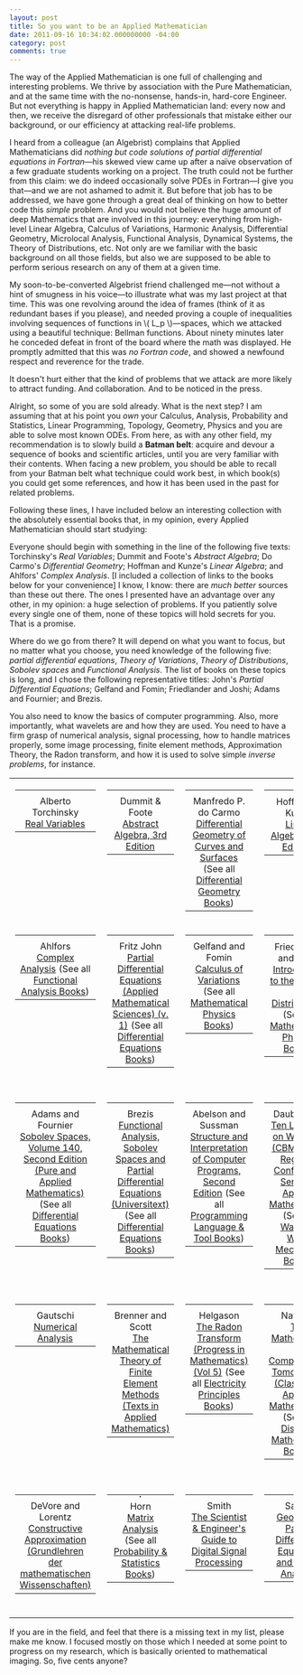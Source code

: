 ```yaml
---
layout: post
title: So you want to be an Applied Mathematician
date: 2011-09-16 10:34:02.000000000 -04:00
category: post
comments: true
---
```


The way of the Applied Mathematician is one full of challenging and interesting problems. We thrive by association with the Pure Mathematician, and at the same time with the no-nonsense, hands-in, hard-core Engineer.   But not everything is happy in Applied Mathematician land:  every now and then, we receive the disregard of other professionals that mistake either our background, or our efficiency at attacking real-life problems.

I heard from a colleague (an Algebrist) complains that Applied Mathematicians did *nothing but code solutions of partial differential equations in Fortran*—his skewed view came up after a naïve observation of a few graduate students working on a project. The truth could not be further from this claim: we do indeed occasionally solve PDEs in Fortran—I give you that—and we are not ashamed to admit it. But before that job has to be addressed, we have gone through a great deal of thinking on how to better code this *simple* problem. And you would not believe the huge amount of deep Mathematics that are involved in this journey: everything from high-level Linear Algebra, Calculus of Variations, Harmonic Analysis, Differential Geometry, Microlocal Analysis, Functional Analysis, Dynamical Systems, the Theory of Distributions, etc. Not only are we familiar with the basic background on all those fields, but also we are supposed to be able to perform serious research on any of them at a given time.

My soon-to-be-converted Algebrist friend challenged me—not without a hint of smugness in his voice—to illustrate what was my last project at that time. This was one revolving around the idea of frames (think of it as redundant bases if you please), and needed proving a couple of inequalities involving sequences of functions in <span>\\( L_p \\)</span>—spaces, which we attacked using a beautiful technique: Bellman functions. About ninety minutes later he conceded defeat in front of the board where the math was displayed. He promptly admitted that this was *no Fortran code*, and showed a newfound respect and reverence for the trade.

It doesn't hurt either that the kind of problems that we attack are more likely to attract funding. And collaboration. And to be noticed in the press.

Alright, so some of you are sold already. What is the next step? I am assuming that at his point you *own* your Calculus, Analysis, Probability and Statistics, Linear Programming, Topology, Geometry, Physics and you are able to solve most known ODEs. From here, as with any other field, my recommendation is to slowly build a **Batman belt**: acquire and devour a sequence of books and scientific articles, until you are very familiar with their contents. When facing a new problem, you should be able to recall from your Batman belt what technique could work best, in which book(s) you could get some references, and how it has been used in the past for related problems.

Following these lines, I have included below an interesting collection with the absolutely essential books that, in my opinion, every Applied Mathematician should start studying:

Everyone should begin with something in the line of the following five texts: Torchinsky's *Real Variables*; Dummit and Foote's *Abstract Algebra*; Do Carmo's *Differential Geometry*; Hoffman and Kunze's *Linear Algebra*; and Ahlfors' *Complex Analysis*.  [I included a collection of links to the books below for your convenience]  I know, I know: there are *much better* sources than these out there.  The ones I presented have an advantage over any other, in my opinion: a huge selection of problems.  If you patiently solve every single one of them, none of these topics will hold secrets for you.  That is a promise.

Where do we go from there? It will depend on what you want to focus, but no matter what you choose, you need knowledge of the following five: *partial differential equations*, *Theory of Variations*, *Theory of Distributions*, *Sobolev spaces* and *Functional Analysis*. The list of books on these topics is long, and I chose the following representative titles: John's *Partial Differential Equations*; Gelfand and Fomin; Friedlander and Joshi; Adams and Fournier; and Brezis.

You also need to know the basics of computer programming. Also, more importantly, what wavelets are and how they are used. You need to have a firm grasp of numerical analysis, signal processing, how to handle matrices properly, some image processing, finite element methods, Approximation Theory, the Radon transform, and how it is used to solve simple *inverse problems*,  for instance.

<table style="border:0;width:100%;">
<tbody>
<tr>
<td style="border:0 solid black;text-align:center;vertical-align:top;width:20%;">
<table style="border:0 solid black;width:100%;padding:2px;">
<tbody>
<tr>
<td style="border:0;width:100%;text-align:center;vertical-align:middle;"><a href="http://www.amazon.com/gp/product/0201483270/ref=as_li_tf_il?ie=UTF8&amp;tag=blancosilva-20&amp;linkCode=as2&amp;camp=217145&amp;creative=399373&amp;creativeASIN=0201483270"><img src="assets/q?_encoding=UTF8&amp;Format=_SL160_&amp;ASIN=0201483270&amp;MarketPlace=US&amp;ID=AsinImage&amp;WS=1&amp;tag=blancosilva-20&amp;ServiceVersion=20070822" alt="" border="0" /></a><img style="border:none!important;margin:0!important;" src="assets/ir?t=blancosilva-20&amp;l=as2&amp;o=1&amp;a=0201483270&amp;camp=217145&amp;creative=399373" alt="" width="1" height="1" border="0" /></td>
</tr>
<tr>
<td style="border:0;width:100%;text-align:center;vertical-align:middle;">Alberto Torchinsky<br />
<a href="http://www.amazon.com/gp/product/0201483270/ref=as_li_tf_tl?ie=UTF8&amp;tag=blancosilva-20&amp;linkCode=as2&amp;camp=217145&amp;creative=399373&amp;creativeASIN=0201483270">Real Variables</a><img style="border:none!important;margin:0!important;" src="assets/ir?t=blancosilva-20&amp;l=as2&amp;o=1&amp;a=0201483270&amp;camp=217145&amp;creative=399373" alt="" width="1" height="1" border="0" /></td>
</tr>
</tbody>
</table>
</td>
<td style="border:0 solid black;text-align:center;vertical-align:top;width:20%;">
<table style="border:0 solid black;width:100%;padding:2px;">
<tbody>
<tr>
<td style="border:0;width:100%;text-align:center;vertical-align:middle;"><a href="http://www.amazon.com/gp/product/0471433349/ref=as_li_tf_il?ie=UTF8&amp;tag=blancosilva-20&amp;linkCode=as2&amp;camp=217145&amp;creative=399373&amp;creativeASIN=0471433349"><img src="assets/q?_encoding=UTF8&amp;Format=_SL160_&amp;ASIN=0471433349&amp;MarketPlace=US&amp;ID=AsinImage&amp;WS=1&amp;tag=blancosilva-20&amp;ServiceVersion=20070822" alt="" border="0" /></a><img style="border:none!important;margin:0!important;" src="assets/ir?t=blancosilva-20&amp;l=as2&amp;o=1&amp;a=0471433349&amp;camp=217145&amp;creative=399373" alt="" width="1" height="1" border="0" /></td>
</tr>
<tr>
<td style="border:0;width:100%;text-align:center;vertical-align:middle;">Dummit &amp; Foote<br />
<a href="http://www.amazon.com/gp/product/0471433349/ref=as_li_tf_tl?ie=UTF8&amp;tag=blancosilva-20&amp;linkCode=as2&amp;camp=217145&amp;creative=399373&amp;creativeASIN=0471433349">Abstract Algebra, 3rd Edition</a><img style="border:none!important;margin:0!important;" src="assets/ir?t=blancosilva-20&amp;l=as2&amp;o=1&amp;a=0471433349&amp;camp=217145&amp;creative=399373" alt="" width="1" height="1" border="0" /></td>
</tr>
</tbody>
</table>
</td>
<td style="border:0 solid black;text-align:center;vertical-align:top;width:20%;">
<table style="border:0 solid black;width:100%;padding:2px;">
<tbody>
<tr>
<td style="border:0;width:100%;text-align:center;vertical-align:middle;"><a href="http://www.amazon.com/gp/product/0132125897/ref=as_li_tf_il?ie=UTF8&amp;tag=blancosilva-20&amp;linkCode=as2&amp;camp=217145&amp;creative=399377&amp;creativeASIN=0132125897"><img src="assets/q?_encoding=UTF8&amp;Format=_SL160_&amp;ASIN=0132125897&amp;MarketPlace=US&amp;ID=AsinImage&amp;WS=1&amp;tag=blancosilva-20&amp;ServiceVersion=20070822" alt="" border="0" /></a><img style="border:none!important;margin:0!important;" src="assets/ir?t=blancosilva-20&amp;l=as2&amp;o=1&amp;a=0132125897&amp;camp=217145&amp;creative=399377" alt="" width="1" height="1" border="0" /></td>
</tr>
<tr>
<td style="border:0;width:100%;text-align:center;vertical-align:middle;">Manfredo P. do Carmo<br />
<a href="http://www.amazon.com/gp/product/0132125897/ref=as_li_tf_tl?ie=UTF8&amp;tag=blancosilva-20&amp;linkCode=as2&amp;camp=217145&amp;creative=399377&amp;creativeASIN=0132125897">Differential Geometry of Curves and Surfaces</a><img style="border:none!important;margin:0!important;" src="assets/ir?t=blancosilva-20&amp;l=as2&amp;o=1&amp;a=0132125897&amp;camp=217145&amp;creative=399377" alt="" width="1" height="1" border="0" /> (See all <a href="http://www.amazon.com/Differential-Geometry-Topology-Mathematics-Books/b/ref=as_li_tf_tl?ie=UTF8&amp;tag=blancosilva-20&amp;linkCode=as2&amp;camp=217145&amp;creative=399385&amp;creativeASIN=0132125897&amp;ie=UTF8&amp;node=13932">Differential Geometry Books</a>)<img style="border:none!important;margin:0!important;" src="assets/ir?t=blancosilva-20&amp;l=as2&amp;o=1&amp;a=0132125897&amp;camp=217145&amp;creative=399385" alt="" width="1" height="1" border="0" /></td>
</tr>
</tbody>
</table>
</td>
<td style="border:0 solid black;text-align:center;vertical-align:top;width:20%;">
<table style="border:0 solid black;width:100%;padding:2px;">
<tbody>
<tr>
<td style="border:0;width:100%;text-align:center;vertical-align:middle;"><a href="http://www.amazon.com/gp/product/0135367972/ref=as_li_tf_il?ie=UTF8&amp;tag=blancosilva-20&amp;linkCode=as2&amp;camp=217145&amp;creative=399373&amp;creativeASIN=0135367972"><img src="assets/q?_encoding=UTF8&amp;Format=_SL160_&amp;ASIN=0135367972&amp;MarketPlace=US&amp;ID=AsinImage&amp;WS=1&amp;tag=blancosilva-20&amp;ServiceVersion=20070822" alt="" border="1" style="border:1px solid black;" /></a><img style="border:none!important;margin:0!important;" src="assets/ir?t=blancosilva-20&amp;l=as2&amp;o=1&amp;a=0135367972&amp;camp=217145&amp;creative=399373" alt="" width="1" height="1" border="0" /></td>
</tr>
<tr>
<td style="border:0;width:100%;text-align:center;vertical-align:middle;">Hoffman &amp; Kunze<br /><a href="http://www.amazon.com/gp/product/0135367972/ref=as_li_tf_tl?ie=UTF8&amp;tag=blancosilva-20&amp;linkCode=as2&amp;camp=217145&amp;creative=399373&amp;creativeASIN=0135367972">Linear Algebra (2nd Edition)</a><img style="border:none!important;margin:0!important;" src="assets/ir?t=blancosilva-20&amp;l=as2&amp;o=1&amp;a=0135367972&amp;camp=217145&amp;creative=399373" alt="" width="1" height="1" border="0" /></td>
</tr>
</tbody>
</table>
</td>
</tr>
<tr>
<td style="border:0 solid black;text-align:center;vertical-align:top;width:20%;">
<table style="border:0 solid black;width:100%;padding:2px;">
<tbody>
<tr>
<td style="border:0;width:100%;text-align:center;vertical-align:middle;"><a href="http://www.amazon.com/gp/product/0070006571/ref=as_li_tf_il?ie=UTF8&amp;tag=blancosilva-20&amp;linkCode=as2&amp;camp=217145&amp;creative=399377&amp;creativeASIN=0070006571"><img src="assets/q?_encoding=UTF8&amp;Format=_SL160_&amp;ASIN=0070006571&amp;MarketPlace=US&amp;ID=AsinImage&amp;WS=1&amp;tag=blancosilva-20&amp;ServiceVersion=20070822" alt="" border="0" /></a><img style="border:none!important;margin:0!important;" src="assets/ir?t=blancosilva-20&amp;l=as2&amp;o=1&amp;a=0070006571&amp;camp=217145&amp;creative=399377" alt="" width="1" height="1" border="0" /></td>
</tr>
<tr>
<td style="border:0;width:100%;text-align:center;vertical-align:middle;">Ahlfors<br />
<a href="http://www.amazon.com/gp/product/0070006571/ref=as_li_tf_tl?ie=UTF8&amp;tag=blancosilva-20&amp;linkCode=as2&amp;camp=217145&amp;creative=399377&amp;creativeASIN=0070006571">Complex Analysis</a><img style="border:none!important;margin:0!important;" src="assets/ir?t=blancosilva-20&amp;l=as2&amp;o=1&amp;a=0070006571&amp;camp=217145&amp;creative=399377" alt="" width="1" height="1" border="0" /> (See all <a href="http://www.amazon.com/b/ref=as_li_tf_tl?ie=UTF8&amp;tag=blancosilva-20&amp;linkCode=as2&amp;camp=217145&amp;creative=399385&amp;creativeASIN=0070006571&amp;ie=UTF8&amp;node=13920">Functional Analysis Books</a>)<img style="border:none!important;margin:0!important;" src="assets/ir?t=blancosilva-20&amp;l=as2&amp;o=1&amp;a=0070006571&amp;camp=217145&amp;creative=399385" alt="" width="1" height="1" border="0" /></td>
</tr>
</tbody>
</table>
</td>
<td style="border:0 solid black;text-align:center;vertical-align:top;width:20%;">
<table style="border:0 solid black;width:100%;padding:2px;">
<tbody>
<tr>
<td style="border:0;width:100%;text-align:center;vertical-align:middle;"><a href="http://www.amazon.com/gp/product/0387906096/ref=as_li_tf_il?ie=UTF8&amp;tag=blancosilva-20&amp;linkCode=as2&amp;camp=217145&amp;creative=399377&amp;creativeASIN=0387906096"><img src="assets/q?_encoding=UTF8&amp;Format=_SL160_&amp;ASIN=0387906096&amp;MarketPlace=US&amp;ID=AsinImage&amp;WS=1&amp;tag=blancosilva-20&amp;ServiceVersion=20070822" alt="" border="0" /></a><img style="border:none!important;margin:0!important;" src="assets/ir?t=blancosilva-20&amp;l=as2&amp;o=1&amp;a=0387906096&amp;camp=217145&amp;creative=399377" alt="" width="1" height="1" border="0" /></td>
</tr>
<tr>
<td style="border:0;width:100%;text-align:center;vertical-align:middle;">Fritz John<br />
<a href="http://www.amazon.com/gp/product/0387906096/ref=as_li_tf_tl?ie=UTF8&amp;tag=blancosilva-20&amp;linkCode=as2&amp;camp=217145&amp;creative=399377&amp;creativeASIN=0387906096">Partial Differential Equations (Applied Mathematical Sciences) (v. 1)</a><img style="border:none!important;margin:0!important;" src="assets/ir?t=blancosilva-20&amp;l=as2&amp;o=1&amp;a=0387906096&amp;camp=217145&amp;creative=399377" alt="" width="1" height="1" border="0" /> (See all <a href="http://www.amazon.com/Differential-Equations-Applied-Mathematics-Books/b/ref=as_li_tf_tl?ie=UTF8&amp;tag=blancosilva-20&amp;linkCode=as2&amp;camp=217145&amp;creative=399385&amp;creativeASIN=0387906096&amp;ie=UTF8&amp;node=13911">Differential Equations Books</a>)<img style="border:none!important;margin:0!important;" src="assets/ir?t=blancosilva-20&amp;l=as2&amp;o=1&amp;a=0387906096&amp;camp=217145&amp;creative=399385" alt="" width="1" height="1" border="0" /></td>
</tr>
</tbody>
</table>
&nbsp;</td>
<td style="border:0 solid black;text-align:center;vertical-align:top;width:20%;">
<table style="border:0 solid black;width:100%;padding:2px;">
<tbody>
<tr>
<td style="border:0;width:100%;text-align:center;vertical-align:middle;"><a href="http://www.amazon.com/gp/product/0486414485/ref=as_li_tf_il?ie=UTF8&amp;tag=blancosilva-20&amp;linkCode=as2&amp;camp=217145&amp;creative=399377&amp;creativeASIN=0486414485"><img src="assets/q?_encoding=UTF8&amp;Format=_SL160_&amp;ASIN=0486414485&amp;MarketPlace=US&amp;ID=AsinImage&amp;WS=1&amp;tag=blancosilva-20&amp;ServiceVersion=20070822" alt="" border="0" /></a><img style="border:none!important;margin:0!important;" src="assets/ir?t=blancosilva-20&amp;l=as2&amp;o=1&amp;a=0486414485&amp;camp=217145&amp;creative=399377" alt="" width="1" height="1" border="0" /></td>
</tr>
<tr>
<td style="border:0;width:100%;text-align:center;vertical-align:middle;">Gelfand and Fomin<br />
<a href="http://www.amazon.com/gp/product/0486414485/ref=as_li_tf_tl?ie=UTF8&amp;tag=blancosilva-20&amp;linkCode=as2&amp;camp=217145&amp;creative=399377&amp;creativeASIN=0486414485">Calculus of Variations</a><img style="border:none!important;margin:0!important;" src="assets/ir?t=blancosilva-20&amp;l=as2&amp;o=1&amp;a=0486414485&amp;camp=217145&amp;creative=399377" alt="" width="1" height="1" border="0" /> (See all <a href="http://www.amazon.com/Mathematical-Physics-Science-Books/b/ref=as_li_tf_tl?ie=UTF8&amp;tag=blancosilva-20&amp;linkCode=as2&amp;camp=217145&amp;creative=399385&amp;creativeASIN=0486414485&amp;ie=UTF8&amp;node=14567">Mathematical Physics Books</a>)<img style="border:none!important;margin:0!important;" src="assets/ir?t=blancosilva-20&amp;l=as2&amp;o=1&amp;a=0486414485&amp;camp=217145&amp;creative=399385" alt="" width="1" height="1" border="0" /></td>
</tr>
</tbody>
</table>
&nbsp;</td>
<td style="border:0 solid black;text-align:center;vertical-align:top;width:20%;">
<table style="border:0 solid black;width:100%;padding:2px;">
<tbody>
<tr>
<td style="border:0;width:100%;text-align:center;vertical-align:middle;"><a href="http://www.amazon.com/gp/product/0521649714/ref=as_li_tf_il?ie=UTF8&amp;tag=blancosilva-20&amp;linkCode=as2&amp;camp=217145&amp;creative=399377&amp;creativeASIN=0521649714"><img src="assets/q?_encoding=UTF8&amp;Format=_SL160_&amp;ASIN=0521649714&amp;MarketPlace=US&amp;ID=AsinImage&amp;WS=1&amp;tag=blancosilva-20&amp;ServiceVersion=20070822" alt="" border="1" style="border:1px solid black;" /></a><img style="border:none!important;margin:0!important;" src="assets/ir?t=blancosilva-20&amp;l=as2&amp;o=1&amp;a=0521649714&amp;camp=217145&amp;creative=399377" alt="" width="1" height="1" border="0" /></td>
</tr>
<tr>
<td style="border:0;width:100%;text-align:center;vertical-align:middle;">Friedlander and Joshi<br />
<a href="http://www.amazon.com/gp/product/0521649714/ref=as_li_tf_tl?ie=UTF8&amp;tag=blancosilva-20&amp;linkCode=as2&amp;camp=217145&amp;creative=399377&amp;creativeASIN=0521649714">Introduction to the Theory of Distributions</a><img style="border:none!important;margin:0!important;" src="assets/ir?t=blancosilva-20&amp;l=as2&amp;o=1&amp;a=0521649714&amp;camp=217145&amp;creative=399377" alt="" width="1" height="1" border="0" /> (See all <a href="http://www.amazon.com/Mathematical-Physics-Science-Books/b/ref=as_li_tf_tl?ie=UTF8&amp;tag=blancosilva-20&amp;linkCode=as2&amp;camp=217145&amp;creative=399385&amp;creativeASIN=0521649714&amp;ie=UTF8&amp;node=14567">Mathematical Physics Books</a>)<img style="border:none!important;margin:0!important;" src="assets/ir?t=blancosilva-20&amp;l=as2&amp;o=1&amp;a=0521649714&amp;camp=217145&amp;creative=399385" alt="" width="1" height="1" border="0" /></td>
</tr>
</tbody>
</table>
&nbsp;</td>
</tr>
<tr>
<td style="border:0 solid black;text-align:center;vertical-align:top;width:20%;">
<table style="border:0 solid black;width:100%;padding:2px;">
<tbody>
<tr>
<td style="border:0;width:100%;text-align:center;vertical-align:middle;"><a href="http://www.amazon.com/gp/product/0120441438/ref=as_li_tf_il?ie=UTF8&amp;tag=blancosilva-20&amp;linkCode=as2&amp;camp=217145&amp;creative=399377&amp;creativeASIN=0120441438"><img src="assets/q?_encoding=UTF8&amp;Format=_SL160_&amp;ASIN=0120441438&amp;MarketPlace=US&amp;ID=AsinImage&amp;WS=1&amp;tag=blancosilva-20&amp;ServiceVersion=20070822" alt="" border="0" /></a><img style="border:none!important;margin:0!important;" src="assets/ir?t=blancosilva-20&amp;l=as2&amp;o=1&amp;a=0120441438&amp;camp=217145&amp;creative=399377" alt="" width="1" height="1" border="0" /></td>
</tr>
<tr>
<td style="border:0;width:100%;text-align:center;vertical-align:middle;">Adams and Fournier<br />
<a href="http://www.amazon.com/gp/product/0120441438/ref=as_li_tf_tl?ie=UTF8&amp;tag=blancosilva-20&amp;linkCode=as2&amp;camp=217145&amp;creative=399377&amp;creativeASIN=0120441438">Sobolev Spaces, Volume 140, Second Edition (Pure and Applied Mathematics)</a><img style="border:none!important;margin:0!important;" src="assets/ir?t=blancosilva-20&amp;l=as2&amp;o=1&amp;a=0120441438&amp;camp=217145&amp;creative=399377" alt="" width="1" height="1" border="0" /> (See all <a href="http://www.amazon.com/Differential-Equations-Applied-Mathematics-Books/b/ref=as_li_tf_tl?ie=UTF8&amp;tag=blancosilva-20&amp;linkCode=as2&amp;camp=217145&amp;creative=399385&amp;creativeASIN=0120441438&amp;ie=UTF8&amp;node=13911">Differential Equations Books</a>)<img style="border:none!important;margin:0!important;" src="assets/ir?t=blancosilva-20&amp;l=as2&amp;o=1&amp;a=0120441438&amp;camp=217145&amp;creative=399385" alt="" width="1" height="1" border="0" /></td>
</tr>
</tbody>
</table>
&nbsp;</td>
<td style="border:0 solid black;text-align:center;vertical-align:top;width:20%;">
<table style="border:0 solid black;width:100%;padding:2px;">
<tbody>
<tr>
<td style="border:0;width:100%;text-align:center;vertical-align:middle;"><a href="http://www.amazon.com/gp/product/0387709134/ref=as_li_tf_il?ie=UTF8&amp;tag=blancosilva-20&amp;linkCode=as2&amp;camp=217145&amp;creative=399377&amp;creativeASIN=0387709134"><img src="assets/q?_encoding=UTF8&amp;Format=_SL160_&amp;ASIN=0387709134&amp;MarketPlace=US&amp;ID=AsinImage&amp;WS=1&amp;tag=blancosilva-20&amp;ServiceVersion=20070822" alt="" border="0" /></a><img style="border:none!important;margin:0!important;" src="assets/ir?t=blancosilva-20&amp;l=as2&amp;o=1&amp;a=0387709134&amp;camp=217145&amp;creative=399377" alt="" width="1" height="1" border="0" /></td>
</tr>
<tr>
<td style="border:0;width:100%;text-align:center;vertical-align:middle;">Brezis<br />
<a href="http://www.amazon.com/gp/product/0387709134/ref=as_li_tf_tl?ie=UTF8&amp;tag=blancosilva-20&amp;linkCode=as2&amp;camp=217145&amp;creative=399377&amp;creativeASIN=0387709134">Functional Analysis, Sobolev Spaces and Partial Differential Equations (Universitext)</a><img style="border:none!important;margin:0!important;" src="assets/ir?t=blancosilva-20&amp;l=as2&amp;o=1&amp;a=0387709134&amp;camp=217145&amp;creative=399377" alt="" width="1" height="1" border="0" /> (See all <a href="http://www.amazon.com/Differential-Equations-Applied-Mathematics-Books/b/ref=as_li_tf_tl?ie=UTF8&amp;tag=blancosilva-20&amp;linkCode=as2&amp;camp=217145&amp;creative=399385&amp;creativeASIN=0387709134&amp;ie=UTF8&amp;node=13911">Differential Equations Books</a>)<img style="border:none!important;margin:0!important;" src="assets/ir?t=blancosilva-20&amp;l=as2&amp;o=1&amp;a=0387709134&amp;camp=217145&amp;creative=399385" alt="" width="1" height="1" border="0" /></td>
</tr>
</tbody>
</table>
&nbsp;</td>
<td style="border:0 solid black;text-align:center;vertical-align:top;width:20%;">
<table style="border:0 solid black;width:100%;padding:2px;">
<tbody>
<tr>
<td style="border:0;width:100%;text-align:center;vertical-align:middle;"><a href="http://www.amazon.com/gp/product/0070004846/ref=as_li_tf_il?ie=UTF8&amp;tag=blancosilva-20&amp;linkCode=as2&amp;camp=217145&amp;creative=399377&amp;creativeASIN=0070004846"><img src="assets/q?_encoding=UTF8&amp;Format=_SL160_&amp;ASIN=0070004846&amp;MarketPlace=US&amp;ID=AsinImage&amp;WS=1&amp;tag=blancosilva-20&amp;ServiceVersion=20070822" alt="" border="0" /></a><img style="border:none!important;margin:0!important;" src="assets/ir?t=blancosilva-20&amp;l=as2&amp;o=1&amp;a=0070004846&amp;camp=217145&amp;creative=399377" alt="" width="1" height="1" border="0" /></td>
</tr>
<tr>
<td style="border:0;width:100%;text-align:center;vertical-align:middle;">Abelson and Sussman<br />
<a href="http://www.amazon.com/gp/product/0070004846/ref=as_li_tf_tl?ie=UTF8&amp;tag=blancosilva-20&amp;linkCode=as2&amp;camp=217145&amp;creative=399377&amp;creativeASIN=0070004846">Structure and Interpretation of Computer Programs, Second Edition</a><img style="border:none!important;margin:0!important;" src="assets/ir?t=blancosilva-20&amp;l=as2&amp;o=1&amp;a=0070004846&amp;camp=217145&amp;creative=399377" alt="" width="1" height="1" border="0" /> (See all <a href="http://www.amazon.com/General-Languages-Tools-Programming-Books/b/ref=as_li_tf_tl?ie=UTF8&amp;tag=blancosilva-20&amp;linkCode=as2&amp;camp=217145&amp;creative=399385&amp;creativeASIN=0070004846&amp;ie=UTF8&amp;node=16233481">Programming Language &amp; Tool Books</a>)<img style="border:none!important;margin:0!important;" src="assets/ir?t=blancosilva-20&amp;l=as2&amp;o=1&amp;a=0070004846&amp;camp=217145&amp;creative=399385" alt="" width="1" height="1" border="0" /></td>
</tr>
</tbody>
</table>
&nbsp;</td>
<td style="border:0 solid black;text-align:center;vertical-align:top;width:20%;">
<table style="border:0 solid black;width:100%;padding:2px;">
<tbody>
<tr>
<td style="border:0;width:100%;text-align:center;vertical-align:middle;"><a href="http://www.amazon.com/gp/product/0898712742/ref=as_li_tf_il?ie=UTF8&amp;tag=blancosilva-20&amp;linkCode=as2&amp;camp=217145&amp;creative=399377&amp;creativeASIN=0898712742"><img src="assets/q?_encoding=UTF8&amp;Format=_SL160_&amp;ASIN=0898712742&amp;MarketPlace=US&amp;ID=AsinImage&amp;WS=1&amp;tag=blancosilva-20&amp;ServiceVersion=20070822" alt="" border="0" /></a><img style="border:none!important;margin:0!important;" src="assets/ir?t=blancosilva-20&amp;l=as2&amp;o=1&amp;a=0898712742&amp;camp=217145&amp;creative=399377" alt="" width="1" height="1" border="0" /></td>
</tr>
<tr>
<td style="border:0;width:100%;text-align:center;vertical-align:middle;">Daubechies<br />
<a href="http://www.amazon.com/gp/product/0898712742/ref=as_li_tf_tl?ie=UTF8&amp;tag=blancosilva-20&amp;linkCode=as2&amp;camp=217145&amp;creative=399377&amp;creativeASIN=0898712742">Ten Lectures on Wavelets (CBMS-NSF Regional Conference Series in Applied Mathematics)</a><img style="border:none!important;margin:0!important;" src="assets/ir?t=blancosilva-20&amp;l=as2&amp;o=1&amp;a=0898712742&amp;camp=217145&amp;creative=399377" alt="" width="1" height="1" border="0" /> (See all <a href="http://www.amazon.com/b/ref=as_li_tf_tl?ie=UTF8&amp;tag=blancosilva-20&amp;linkCode=as2&amp;camp=217145&amp;creative=399385&amp;creativeASIN=0898712742&amp;ie=UTF8&amp;node=14601">Waves &amp; Wave Mechanics Books</a>)<img style="border:none!important;margin:0!important;" src="assets/ir?t=blancosilva-20&amp;l=as2&amp;o=1&amp;a=0898712742&amp;camp=217145&amp;creative=399385" alt="" width="1" height="1" border="0" /></td>
</tr>
</tbody>
</table>
&nbsp;</td>
</tr>
<tr>
<td style="border:0 solid black;text-align:center;vertical-align:top;width:20%;">
<table style="border:0 solid black;width:100%;padding:2px;">
<tbody>
<tr>
<td style="border:0;width:100%;text-align:center;vertical-align:middle;"><a href="http://www.amazon.com/gp/product/0817638954/ref=as_li_tf_il?ie=UTF8&amp;tag=blancosilva-20&amp;linkCode=as2&amp;camp=217145&amp;creative=399373&amp;creativeASIN=0817638954"><img src="assets/q?_encoding=UTF8&amp;Format=_SL160_&amp;ASIN=0817638954&amp;MarketPlace=US&amp;ID=AsinImage&amp;WS=1&amp;tag=blancosilva-20&amp;ServiceVersion=20070822" alt="" border="0" /></a><img style="border:none!important;margin:0!important;" src="assets/ir?t=blancosilva-20&amp;l=as2&amp;o=1&amp;a=0817638954&amp;camp=217145&amp;creative=399373" alt="" width="1" height="1" border="0" /></td>
</tr>
<tr>
<td style="border:0;width:100%;text-align:center;vertical-align:middle;">Gautschi<br />
<a href="http://www.amazon.com/gp/product/0817638954/ref=as_li_tf_tl?ie=UTF8&amp;tag=blancosilva-20&amp;linkCode=as2&amp;camp=217145&amp;creative=399373&amp;creativeASIN=0817638954">Numerical Analysis</a><img style="border:none!important;margin:0!important;" src="assets/ir?t=blancosilva-20&amp;l=as2&amp;o=1&amp;a=0817638954&amp;camp=217145&amp;creative=399373" alt="" width="1" height="1" border="0" /></td>
</tr>
</tbody>
</table>
&nbsp;</td>
<td style="border:0 solid black;text-align:center;vertical-align:top;width:20%;">
<table style="border:0 solid black;width:100%;padding:2px;">
<tbody>
<tr>
<td style="border:0;width:100%;text-align:center;vertical-align:middle;"><a href="http://www.amazon.com/gp/product/1441926119/ref=as_li_tf_il?ie=UTF8&amp;tag=blancosilva-20&amp;linkCode=as2&amp;camp=217145&amp;creative=399373&amp;creativeASIN=1441926119"><img src="assets/q?_encoding=UTF8&amp;Format=_SL160_&amp;ASIN=1441926119&amp;MarketPlace=US&amp;ID=AsinImage&amp;WS=1&amp;tag=blancosilva-20&amp;ServiceVersion=20070822" alt="" border="0" /></a><img style="border:none!important;margin:0!important;" src="assets/ir?t=blancosilva-20&amp;l=as2&amp;o=1&amp;a=1441926119&amp;camp=217145&amp;creative=399373" alt="" width="1" height="1" border="0" /></td>
</tr>
<tr>
<td style="border:0;width:100%;text-align:center;vertical-align:middle;">Brenner and Scott<br />
<a href="http://www.amazon.com/gp/product/1441926119/ref=as_li_tf_tl?ie=UTF8&amp;tag=blancosilva-20&amp;linkCode=as2&amp;camp=217145&amp;creative=399373&amp;creativeASIN=1441926119">The Mathematical Theory of Finite Element Methods (Texts in Applied Mathematics)</a><img style="border:none!important;margin:0!important;" src="assets/ir?t=blancosilva-20&amp;l=as2&amp;o=1&amp;a=1441926119&amp;camp=217145&amp;creative=399373" alt="" width="1" height="1" border="0" /></td>
</tr>
</tbody>
</table>
&nbsp;</td>
<td style="border:0 solid black;text-align:center;vertical-align:top;width:20%;">
<table style="border:0 solid black;width:100%;padding:2px;">
<tbody>
<tr>
<td style="border:0;width:100%;text-align:center;vertical-align:middle;"><a href="http://www.amazon.com/gp/product/0817641092/ref=as_li_tf_il?ie=UTF8&amp;tag=blancosilva-20&amp;linkCode=as2&amp;camp=217145&amp;creative=399377&amp;creativeASIN=0817641092"><img src="assets/q?_encoding=UTF8&amp;Format=_SL160_&amp;ASIN=0817641092&amp;MarketPlace=US&amp;ID=AsinImage&amp;WS=1&amp;tag=blancosilva-20&amp;ServiceVersion=20070822" alt="" border="0" /></a><img style="border:none!important;margin:0!important;" src="assets/ir?t=blancosilva-20&amp;l=as2&amp;o=1&amp;a=0817641092&amp;camp=217145&amp;creative=399377" alt="" width="1" height="1" border="0" /></td>
</tr>
<tr>
<td style="border:0;width:100%;text-align:center;vertical-align:middle;">Helgason<br />
<a href="http://www.amazon.com/gp/product/0817641092/ref=as_li_tf_tl?ie=UTF8&amp;tag=blancosilva-20&amp;linkCode=as2&amp;camp=217145&amp;creative=399377&amp;creativeASIN=0817641092">The Radon Transform (Progress in Mathematics) (Vol 5)</a><img style="border:none!important;margin:0!important;" src="assets/ir?t=blancosilva-20&amp;l=as2&amp;o=1&amp;a=0817641092&amp;camp=217145&amp;creative=399377" alt="" width="1" height="1" border="0" /> (See all <a href="http://www.amazon.com/Electricity-Principles-Electrical-Electronics-Books/b/ref=as_li_tf_tl?ie=UTF8&amp;tag=blancosilva-20&amp;linkCode=as2&amp;camp=217145&amp;creative=399385&amp;creativeASIN=0817641092&amp;ie=UTF8&amp;node=227546">Electricity Principles Books</a>)<img style="border:none!important;margin:0!important;" src="assets/ir?t=blancosilva-20&amp;l=as2&amp;o=1&amp;a=0817641092&amp;camp=217145&amp;creative=399385" alt="" width="1" height="1" border="0" /></td>
</tr>
</tbody>
</table>
&nbsp;</td>
<td style="border:0 solid black;text-align:center;vertical-align:top;width:20%;">
<table style="border:0 solid black;width:100%;padding:2px;">
<tbody>
<tr>
<td style="border:0;width:100%;text-align:center;vertical-align:middle;"><a href="http://www.amazon.com/gp/product/0898714931/ref=as_li_tf_il?ie=UTF8&amp;tag=blancosilva-20&amp;linkCode=as2&amp;camp=217145&amp;creative=399377&amp;creativeASIN=0898714931"><img src="assets/q?_encoding=UTF8&amp;Format=_SL160_&amp;ASIN=0898714931&amp;MarketPlace=US&amp;ID=AsinImage&amp;WS=1&amp;tag=blancosilva-20&amp;ServiceVersion=20070822" alt="" border="0" /></a><img style="border:none!important;margin:0!important;" src="assets/ir?t=blancosilva-20&amp;l=as2&amp;o=1&amp;a=0898714931&amp;camp=217145&amp;creative=399377" alt="" width="1" height="1" border="0" /></td>
</tr>
<tr>
<td style="border:0;width:100%;text-align:center;vertical-align:middle;">Natterer<br />
<a href="http://pre-prod.amazon.com/gp/product/0898714931/ref=as_li_tf_tl?ie=UTF8&amp;tag=blancosilva-20&amp;linkCode=as2&amp;camp=217145&amp;creative=399377&amp;creativeASIN=0898714931">The Mathematics of Computerized Tomography (Classics in Applied Mathematics)</a><img style="border:none!important;margin:0!important;" src="assets/ir?t=blancosilva-20&amp;l=as2&amp;o=1&amp;a=0898714931&amp;camp=217145&amp;creative=399377" alt="" width="1" height="1" border="0" /> (See all <a href="http://www.amazon.com/b/ref=as_li_tf_tl?ie=UTF8&amp;tag=blancosilva-20&amp;linkCode=as2&amp;camp=217145&amp;creative=399385&amp;creativeASIN=0898714931&amp;ie=UTF8&amp;node=13913">Discrete Mathematics Books</a>)<img style="border:none!important;margin:0!important;" src="assets/ir?t=blancosilva-20&amp;l=as2&amp;o=1&amp;a=0898714931&amp;camp=217145&amp;creative=399385" alt="" width="1" height="1" border="0" /></td>
</tr>
</tbody>
</table>
&nbsp;</td>
</tr>
<tr>
<td style="border:0 solid black;text-align:center;vertical-align:top;width:20%;">
<table style="border:0 solid black;width:100%;padding:2px;">
<tbody>
<tr>
<td style="border:0;width:100%;text-align:center;vertical-align:middle;"><a href="http://www.amazon.com/gp/product/3642080758/ref=as_li_tf_il?ie=UTF8&amp;tag=blancosilva-20&amp;linkCode=as2&amp;camp=217145&amp;creative=399373&amp;creativeASIN=3642080758"><img src="assets/q?_encoding=UTF8&amp;Format=_SL160_&amp;ASIN=3642080758&amp;MarketPlace=US&amp;ID=AsinImage&amp;WS=1&amp;tag=blancosilva-20&amp;ServiceVersion=20070822" alt="" border="0" /></a><img style="border:none!important;margin:0!important;" src="assets/ir?t=blancosilva-20&amp;l=as2&amp;o=1&amp;a=3642080758&amp;camp=217145&amp;creative=399373" alt="" width="1" height="1" border="0" /></td>
</tr>
<tr>
<td style="border:0;width:100%;text-align:center;vertical-align:middle;">DeVore and Lorentz<br />
<a href="http://www.amazon.com/gp/product/3642080758/ref=as_li_tf_tl?ie=UTF8&amp;tag=blancosilva-20&amp;linkCode=as2&amp;camp=217145&amp;creative=399373&amp;creativeASIN=3642080758">Constructive Approximation (Grundlehren der mathematischen Wissenschaften)</a><img style="border:none!important;margin:0!important;" src="assets/ir?t=blancosilva-20&amp;l=as2&amp;o=1&amp;a=3642080758&amp;camp=217145&amp;creative=399373" alt="" width="1" height="1" border="0" /></td>
</tr>
</tbody>
</table>
&nbsp;</td>
<td style="border:0 solid black;text-align:center;vertical-align:top;width:20%;">
<table style="border:0 solid black;width:100%;padding:2px;">
<tbody>
<tr>
<td style="border:0;width:100%;text-align:center;vertical-align:middle;"><a href="http://www.amazon.com/gp/product/0521386322/ref=as_li_tf_il?ie=UTF8&amp;tag=blancosilva-20&amp;linkCode=as2&amp;camp=217145&amp;creative=399377&amp;creativeASIN=0521386322"><img src="assets/q?_encoding=UTF8&amp;Format=_SL160_&amp;ASIN=0521386322&amp;MarketPlace=US&amp;ID=AsinImage&amp;WS=1&amp;tag=blancosilva-20&amp;ServiceVersion=20070822" alt="" border="1" style="border:1px solid black;" /></a><img style="border:none!important;margin:0!important;" src="assets/ir?t=blancosilva-20&amp;l=as2&amp;o=1&amp;a=0521386322&amp;camp=217145&amp;creative=399377" alt="" width="1" height="1" border="0" /></td>
</tr>
<tr>
<td style="border:0;width:100%;text-align:center;vertical-align:middle;">Horn<br />
<a href="http://www.amazon.com/gp/product/0521386322/ref=as_li_tf_tl?ie=UTF8&amp;tag=blancosilva-20&amp;linkCode=as2&amp;camp=217145&amp;creative=399377&amp;creativeASIN=0521386322">Matrix Analysis</a><img style="border:none!important;margin:0!important;" src="assets/ir?t=blancosilva-20&amp;l=as2&amp;o=1&amp;a=0521386322&amp;camp=217145&amp;creative=399377" alt="" width="1" height="1" border="0" /> (See all <a href="http://www.amazon.com/Probability-Statistics-Applied-Mathematics-Books/b/ref=as_li_tf_tl?ie=UTF8&amp;tag=blancosilva-20&amp;linkCode=as2&amp;camp=217145&amp;creative=399385&amp;creativeASIN=0521386322&amp;ie=UTF8&amp;node=13983">Probability &amp; Statistics Books</a>)<img style="border:none!important;margin:0!important;" src="assets/ir?t=blancosilva-20&amp;l=as2&amp;o=1&amp;a=0521386322&amp;camp=217145&amp;creative=399385" alt="" width="1" height="1" border="0" /></td>
</tr>
</tbody>
</table>
&nbsp;</td>
<td style="border:0 solid black;text-align:center;vertical-align:top;width:20%;">
<table style="border:0 solid black;width:100%;padding:2px;">
<tbody>
<tr>
<td style="border:0;width:100%;text-align:center;vertical-align:middle;"><a href="http://www.amazon.com/gp/product/0966017633/ref=as_li_tf_il?ie=UTF8&amp;tag=blancosilva-20&amp;linkCode=as2&amp;camp=217145&amp;creative=399373&amp;creativeASIN=0966017633"><img src="assets/q?_encoding=UTF8&amp;Format=_SL160_&amp;ASIN=0966017633&amp;MarketPlace=US&amp;ID=AsinImage&amp;WS=1&amp;tag=blancosilva-20&amp;ServiceVersion=20070822" alt="" border="0" /></a><img style="border:none!important;margin:0!important;" src="assets/ir?t=blancosilva-20&amp;l=as2&amp;o=1&amp;a=0966017633&amp;camp=217145&amp;creative=399373" alt="" width="1" height="1" border="0" /></td>
</tr>
<tr>
<td style="border:0;width:100%;text-align:center;vertical-align:middle;">Smith<br />
<a href="http://www.amazon.com/gp/product/0966017633/ref=as_li_tf_tl?ie=UTF8&amp;tag=blancosilva-20&amp;linkCode=as2&amp;camp=217145&amp;creative=399373&amp;creativeASIN=0966017633">The Scientist &amp; Engineer's Guide to Digital Signal Processing</a><img style="border:none!important;margin:0!important;" src="assets/ir?t=blancosilva-20&amp;l=as2&amp;o=1&amp;a=0966017633&amp;camp=217145&amp;creative=399373" alt="" width="1" height="1" border="0" /></td>
</tr>
</tbody>
</table>
&nbsp;</td>
<td style="border:0 solid black;text-align:center;vertical-align:top;width:20%;">
<table style="border:0 solid black;width:100%;padding:2px;">
<tbody>
<tr>
<td style="border:0;width:100%;text-align:center;vertical-align:middle;"><a href="http://www.amazon.com/gp/product/0521685079/ref=as_li_tf_il?ie=UTF8&amp;tag=blancosilva-20&amp;linkCode=as2&amp;camp=217145&amp;creative=399373&amp;creativeASIN=0521685079"><img src="assets/q?_encoding=UTF8&amp;Format=_SL160_&amp;ASIN=0521685079&amp;MarketPlace=US&amp;ID=AsinImage&amp;WS=1&amp;tag=blancosilva-20&amp;ServiceVersion=20070822" alt="" border="0" /></a><img style="border:none!important;margin:0!important;" src="assets/ir?t=blancosilva-20&amp;l=as2&amp;o=1&amp;a=0521685079&amp;camp=217145&amp;creative=399373" alt="" width="1" height="1" border="0" /></td>
</tr>
<tr>
<td style="border:0;width:100%;text-align:center;vertical-align:middle;">Sapiro<br />
<a href="http://www.amazon.com/gp/product/0521685079/ref=as_li_tf_tl?ie=UTF8&amp;tag=blancosilva-20&amp;linkCode=as2&amp;camp=217145&amp;creative=399373&amp;creativeASIN=0521685079">Geometric Partial Differential Equations and Image Analysis</a><img style="border:none!important;margin:0!important;" src="assets/ir?t=blancosilva-20&amp;l=as2&amp;o=1&amp;a=0521685079&amp;camp=217145&amp;creative=399373" alt="" width="1" height="1" border="0" /></td>
</tr>
</tbody>
</table>
&nbsp;</td>
</tr>
</tbody>
</table>


If you are in the field, and feel that there is a missing text in my list, please make me know. I focused mostly on those which I needed at some point to progress on my research, which is basically oriented to mathematical imaging. So, five cents anyone?
